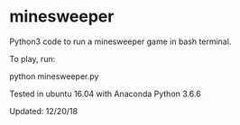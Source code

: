 # minesweeper

Python3 code to run a minesweeper game in bash terminal.

To play, run:

python minesweeper.py

Tested in ubuntu 16.04 with Anaconda Python 3.6.6

Updated: 12/20/18
